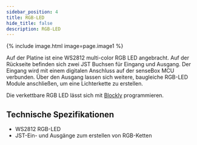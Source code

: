 ```yaml
---
sidebar_position: 4
title: RGB-LED
hide_title: false
description: RGB-LED
---
```


{% include image.html image=page.image1 %}

Auf der Platine ist eine WS2812 multi-color RGB LED angebracht. Auf der Rückseite befinden sich zwei JST Buchsen für Eingang und Ausgang. Der Eingang wird mit einem digitalen Anschluss auf der senseBox MCU verbunden. Über den Ausgang lassen sich weitere, baugleiche RGB-LED Module anschließen, um eine Lichterkette zu erstellen.

Die verkettbare RGB LED lässt sich mit [Blockly](/blockly/blockly-led/) programmieren.


## Technische Spezifikationen

- WS2812 RGB-LED
- JST-Ein- und Ausgänge zum erstellen von RGB-Ketten

